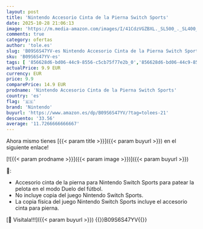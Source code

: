 ```yaml
---
layout: post
title: 'Nintendo Accesorio Cinta de la Pierna Switch Sports'
date: 2025-10-28 21:06:13
image: 'https://m.media-amazon.com/images/I/41CdzVGZBXL._SL500_._SL400_.jpg'
comments: true
category: ofertas
author: 'tole.es'
slug: 'B09S6S47YV-es Nintendo Accesorio Cinta de la Pierna Switch Sports'
sku: 'B09S6S47YV-es'
tags: [ '856628d6-bd06-44c9-8556-c5cb75f77e2b_0','856628d6-bd06-44c9-8556-c5cb75f77e2b_301','856628d6-bd06-44c9-8556-c5cb75f77e2b_5101','856628d6-bd06-44c9-8556-c5cb75f77e2b_7601','856628d6-bd06-44c9-8556-c5cb75f77e2b_8201','Accesorios para Nintendo Switch','Accesorios para PS4, Xbox One y Nintendo Switch','Arborist Merchandising Root','Hardware y juegos para Nintendo Switch','Nintendo Switch - Productos destacados','Self Service','Special Features Stores','Tienda Nintendo','Tienda Nintendo 2017','Videojuegos','nintendo','🇪🇸', ]
actualPrice: 9.9 EUR
currency: EUR
price: 9.9
comparePrice: 14.9 EUR
prodname: 'Nintendo Accesorio Cinta de la Pierna Switch Sports'
country: 'es'
flag: '🇪🇸'
brand: 'Nintendo'
buyurl: 'https://www.amazon.es/dp/B09S6S47YV/?tag=tolees-21'
descuento: '33.56'
average: '11.7266666666667'
---
```


Ahora mismo tienes [{{< param title >}}]({{< param buyurl >}}) en el siguiente enlace!

[![{{< param prodname >}}]({{< param image >}})]({{< param buyurl >}})

🔎:

- Accesorio cinta de la pierna para Nintendo Switch Sports para patear la pelota en el modo Duelo del fútbol.
- No incluye copia del juego Nintendo Switch Sports.
- La copia física del juego Nintendo Switch Sports incluye el accesorio cinta para pierna.

[🛒 Visítala!!!]({{< param buyurl >}})
{{<world>}}B09S6S47YV{{</world>}}
